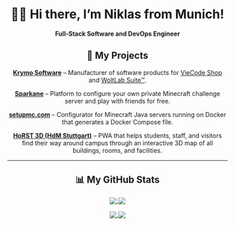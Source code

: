 <h1 align="center">👋🏼 Hi there, I’m Niklas from Munich!</h1>
<p align="center"><strong>Full-Stack Software and DevOps Engineer</strong></p>

<h2 align="center">🚀 My Projects</h2>

<p align="center">
    <a href="https://krymo.software"><strong>Krymo Software</strong></a> – Manufacturer of software products for <a href="https://viecode.com">VieCode Shop</a> and <a href="https://www.woltlab.com">WoltLab Suite™</a>.
</p>

<p align="center">
    <a href="https://sparkane.com"><strong>Sparkane</strong></a> – Platform to configure your own private Minecraft challenge server and play with friends for free.
</p>

<p align="center">
    <a href="https://setupmc.com"><strong>setupmc.com</strong></a> – Configurator for Minecraft Java servers running on Docker that generates a Docker Compose file.
</p>

<p align="center">
    <a href="https://horst.hdm-stuttgart.de"><strong>HoRST 3D (HdM Stuttgart)</strong></a> – PWA that helps students, staff, and visitors find their way around campus through an interactive 3D map of all buildings, rooms, and facilities.
</p>

<hr>

<h2 align="center">📊 My GitHub Stats</h2>

<p align="center">
    <a href="https://github.com/Krymonota/#gh-dark-mode-only" alt="Niklas' Statistics at GitHub">
        <img align="center" src="https://github-readme-stats-krymonota.vercel.app/api?username=Krymonota&show_icons=true&theme=dark#gh-dark-mode-only" />
    </a>
    <a href="https://github.com/Krymonota/#gh-light-mode-only" alt="Niklas' Statistics at GitHub">
        <img align="center" src="https://github-readme-stats-krymonota.vercel.app/api?username=Krymonota&show_icons=true&theme=default#gh-light-mode-only" />
    </a>
</p>

<p align="center">
    <a href="https://github.com/Krymonota/#gh-dark-mode-only" alt="Niklas' Top Languages at GitHub">
        <img align="center" src="https://github-readme-stats-krymonota.vercel.app/api/top-langs/?username=Krymonota&layout=pie&theme=dark#gh-dark-mode-only" />
    </a>
    <a href="https://github.com/Krymonota/#gh-light-mode-only" alt="Niklas' Top Languages at GitHub">
        <img align="center" src="https://github-readme-stats-krymonota.vercel.app/api/top-langs/?username=Krymonota&layout=pie&theme=default#gh-light-mode-only" />
    </a>
</p>

